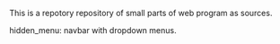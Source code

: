 This is a repotory repository of small parts of web program as sources.

hidden_menu: navbar with dropdown menus.
